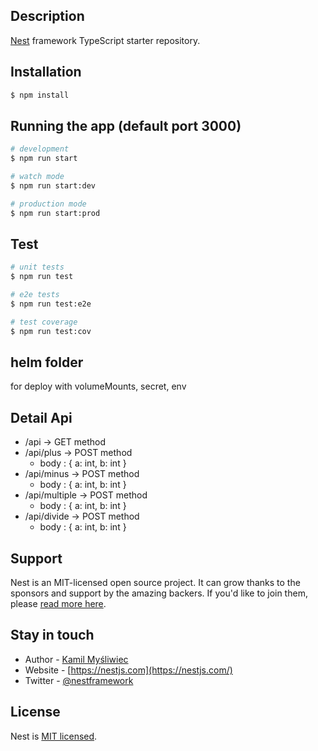 ## Description

[Nest](https://github.com/nestjs/nest) framework TypeScript starter repository.

## Installation

```bash
$ npm install
```

## Running the app (default port 3000)

```bash
# development
$ npm run start

# watch mode
$ npm run start:dev

# production mode
$ npm run start:prod
```

## Test

```bash
# unit tests
$ npm run test

# e2e tests
$ npm run test:e2e

# test coverage
$ npm run test:cov
```

## helm folder

for deploy with volumeMounts, secret, env

## Detail Api

- /api -> GET method
- /api/plus -> POST method
  - body : { a: int, b: int }
- /api/minus -> POST method
  - body : { a: int, b: int }
- /api/multiple -> POST method
  - body : { a: int, b: int }
- /api/divide -> POST method
  - body : { a: int, b: int }

## Support

Nest is an MIT-licensed open source project. It can grow thanks to the sponsors and support by the amazing backers. If you'd like to join them, please [read more here](https://docs.nestjs.com/support).

## Stay in touch

- Author - [Kamil Myśliwiec](https://kamilmysliwiec.com)
- Website - [https://nestjs.com](https://nestjs.com/)
- Twitter - [@nestframework](https://twitter.com/nestframework)

## License

Nest is [MIT licensed](LICENSE).
